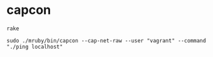 # capcon

```
rake
```

```
sudo ./mruby/bin/capcon --cap-net-raw --user "vagrant" --command "./ping localhost"
```
